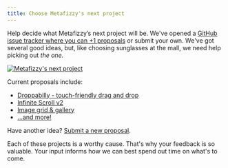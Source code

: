 ```yaml
---
title: Choose Metafizzy's next project
---
```



Help decide what Metafizzy’s next project will be. We've opened a [GitHub issue tracker where you can +1 proposals](https://github.com/metafizzy/next-project/issues) or submit your own. We've got several good ideas, but, like choosing sunglasses at the mall, we need help picking out _the one._

[![Metafizzy's next project](https://i.imgur.com/F8WHQqr.png)](https://github.com/metafizzy/next-project/issues)

Current proposals include:

+ [Droppabilly - touch-friendly drag and drop](https://github.com/metafizzy/next-project/issues/1)
+ [Infinite Scroll v2](https://github.com/metafizzy/next-project/issues/2)
+ [Image grid & gallery](https://github.com/metafizzy/next-project/issues/6)
+ [...and more!](https://github.com/metafizzy/next-project/issues)

Have another idea? [Submit a new proposal](https://github.com/metafizzy/next-project/issues/new).

Each of these projects is a worthy cause. That's why your feedback is so valuable. Your input informs how we can best spend out time on what's to come.
